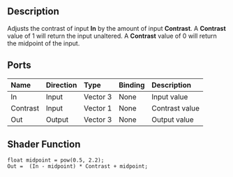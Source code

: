 ## Description

Adjusts the contrast of input **In** by the amount of input **Contrast**. A **Contrast** value of 1 will return the input unaltered. A **Contrast** value of 0 will return the midpoint of the input.

## Ports

| Name        | Direction           | Type  | Binding | Description |
|:------------ |:-------------|:-----|:---|:---|
| In      | Input | Vector 3 | None | Input value |
| Contrast      | Input | Vector 1 | None | Contrast value |
| Out | Output      |    Vector 3 | None | Output value |

## Shader Function

```
float midpoint = pow(0.5, 2.2);
Out =  (In - midpoint) * Contrast + midpoint;
```